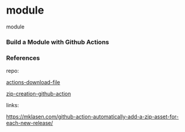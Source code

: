 # module
module

### Build a Module with Github Actions


### References

repo: 

[actions-download-file](https://github.com/suisei-cn/actions-download-file/)

[zip-creation-github-action](https://github.com/mklasen/zip-creation-github-action/)

links:

https://mklasen.com/github-action-automatically-add-a-zip-asset-for-each-new-release/


